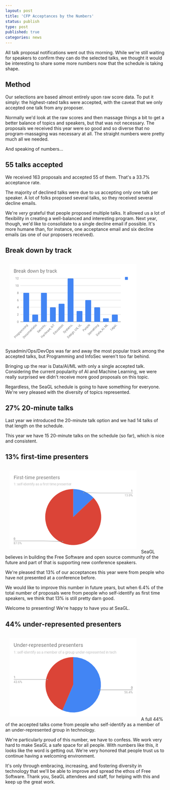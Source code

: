 ```yaml
---
layout: post
title: 'CFP Acceptances by the Numbers'
status: publish
type: post
published: true
categories: news
---
```


All talk proposal notifications went out this morning. While we're still waiting for speakers to confirm they can do the selected talks, we thought it would be interesting to share some more numbers now that the schedule is taking shape.

## Method

Our selections are based almost entirely upon raw score data. To put it simply: the highest-rated talks were accepted, with the caveat that we only accepted one talk from any proposer.

Normally we'd look at the raw scores and then massage things a bit to get a better balance of topics and speakers, but that was not necessary. The proposals we received this year were so good and so diverse that no program-massaging was necessary at all. The straight numbers were pretty much all we needed.

And speaking of numbers…

## 55 talks accepted

We received 163 proposals and accepted 55 of them. That's a 33.7% acceptance rate.

The majority of declined talks were due to us accepting only one talk per speaker. A lot of folks proposed several talks, so they received several decline emails.

We're _very_ grateful that people proposed multiple talks. It allowed us a lot of flexibility in creating a well-balanced and interesting program. Next year, though, we'd like to consolidate to a single decline email if possible. It's more humane than, for instance, one acceptance email and six decline emails (as one of our proposers received).

## Break down by track

<a href="/img/posts/seagl2018-tracks.png"><img src="/img/posts/seagl2018-tracks.png" style="margin:1em; align:left;width:400px;" alt="Bar chart of accepted talks, broken down by track" /></a>Sysadmin/Ops/DevOps was far and away the most popular track among the accepted talks, but Programming and InfoSec weren't too far behind. 

Bringing up the rear is Data/AI/ML with only a single accepted talk. Considering the current popularity of AI and Machine Learning, we were really surprised we didn't receive more good proposals on this topic.

Regardless, the SeaGL schedule is going to have something for everyone. We're very pleased with the diversity of topics represented.

## 27% 20-minute talks

Last year we introduced the 20-minute talk option and we had 14 talks of that length on the schedule.

This year we have 15 20-minute talks on the schedule (so far), which is nice and consistent.

## 13% first-time presenters

<a href="/img/posts/seagl2018-1sttimers.png"><img src="/img/posts/seagl2018-1sttimers.png" style="margin:1em; align:left;width:400px;" alt="Pie chart of first time presenter stats showing 13% of accepted SeaGL 2018 presenters are new to tech conference speaking" /></a>SeaGL believes in building the Free Software and open source community of the future and part of that is supporting new conference speakers.

We're pleased that 13% of our acceptances this year were from people who have not presented at a conference before.

We would like to improve this number in future years, but when 6.4% of the total number of proposals were from people who self-identify as first time speakers, we think that 13% is still pretty darn good.

Welcome to presenting! We're happy to have you at SeaGL.

## 44% under-represented presenters

<a href="/img/posts/seagl2018-diversity.png"><img src="/img/posts/seagl2018-diversity.png" style="margin:1em; align:left;width:400px;" alt="Pie chart of diversity stats showing 44% of accepted SeaGL 2018 presenters self-identify as a member of a group that's under-represented in technology." /></a>A full 44% of the accepted talks come from people who self-identify as a member of an under-represented group in technology.

We're particularly proud of this number, we have to confess. We work very hard to make SeaGL a safe space for all people. With numbers like this, it looks like the word is getting out. We're very honored that people trust us to continue having a welcoming environment.

It's only through embracing, increasing, and fostering diversity in technology that we'll be able to improve and spread the ethos of Free Software. Thank you, SeaGL attendees and staff, for helping with this and keep up the great work.
